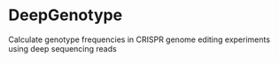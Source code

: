 # DeepGenotype
Calculate genotype frequencies in CRISPR genome editing experiments using deep sequencing reads
